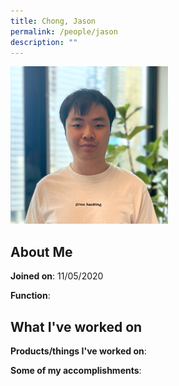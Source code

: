 ```yaml
---
title: Chong, Jason
permalink: /people/jason
description: ""
---
```


<img src="/images/headshots/jason.jpg" title="Chong, Jason" alt="Chong, Jason" style="width:50%;margin-left:0">

## About Me

**Joined on**: 11/05/2020

**Function**: 

## What I've worked on

**Products/things I've worked on**:


**Some of my accomplishments**:

